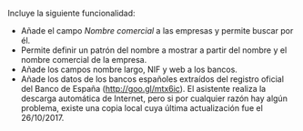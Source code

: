 Incluye la siguiente funcionalidad:

- Añade el campo *Nombre comercial* a las empresas y permite buscar por
  él.
- Permite definir un patrón del nombre a mostrar a partir del nombre y
  el nombre comercial de la empresa.
- Añade los campos nombre largo, NIF y web a los bancos.
- Añade los datos de los bancos españoles extraídos del registro oficial
  del Banco de España (<http://goo.gl/mtx6ic>). El asistente realiza la
  descarga automática de Internet, pero si por cualquier razón hay algún
  problema, existe una copia local cuya última actualización fue el
  26/10/2017.

